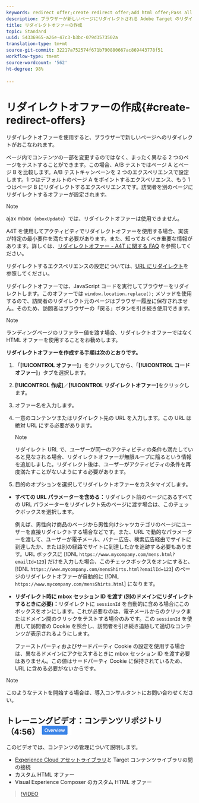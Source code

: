 ```yaml
---
keywords: redirect offer;create redirect offer;add html offer;Pass all URL parameters in redirect;Pass mboxSessionId in redirect (only needed when the redirect is going to a different domain)
description: ブラウザーが新しいページにリダイレクトされる Adobe Target のリダイレクトオファーについて説明します。
title: リダイレクトオファーの作成
topic: Standard
uuid: 54336965-a26e-47c3-b3bc-079d3573502a
translation-type: tm+mt
source-git-commit: 32217a752574f671b790880667ac869443778f51
workflow-type: tm+mt
source-wordcount: '562'
ht-degree: 98%

---
```



# リダイレクトオファーの作成{#create-redirect-offers}

リダイレクトオファーを使用すると、ブラウザーで新しいページへのリダイレクトがおこなわれます。

ページ内でコンテンツの一部を変更するのではなく、まったく異なる 2 つのページをテストすることができます。この場合、A/B テストではページ A とページ B を比較します。A/B テストキャンペーンを 2 つのエクスペリエンスで設定します。1 つはデフォルトのページ A をポイントするエクスペリエンス、もう 1 つはページ B にリダイレクトするエクスペリエンスです。訪問者を別のページにリダイレクトするオファーが設定されます。

>[!NOTE]
>
>ajax mbox（`mboxUpdate`）では、リダイレクトオファーは使用できません。
>
>A4T を使用してアクティビティでリダイレクトオファーを使用する場合、実装が特定の最小要件を満たす必要があります。また、知っておくべき重要な情報があります。詳しくは、[リダイレクトオファー - A4T に関する FAQ](../../c-integrating-target-with-mac/a4t/r-a4t-faq/a4t-faq-redirect-offers.md#concept_21BF213F10E1414A9DCD4A98AF207905) を参照してください。

リダイレクトするエクスペリエンスの設定については、[URL にリダイレクト](../../c-experiences/c-visual-experience-composer/redirect-offer.md#task_9578678D42784F5EB9638F8AC8C911FA)を参照してください。

リダイレクトオファーでは、JavaScript コードを実行してブラウザーをリダイレクトします。このオファーでは `window.location.replace();` メソッドを使用するので、訪問者のリダイレクト元のページはブラウザー履歴に保存されません。そのため、訪問者はブラウザーの「戻る」ボタンを引き続き使用できます。

>[!NOTE]
>
>ランディングページのリファラー値を渡す場合、リダイレクトオファーではなく HTML オファーを使用することをお勧めします。

**リダイレクトオファーを作成する手順は次のとおりです。**

1. 「**[!UICONTROL オファー]**」をクリックしてから、「**[!UICONTROL コードオファー]**」タブを選択します。
1. **[!UICONTROL 作成]**／**[!UICONTROL リダイレクトオファー]**&#x200B;をクリックします。
1. オファー名を入力します。
1. 一意のコンテンツまたはリダイレクト先の URL を入力します。この URL は絶対 URL にする必要があります。

   >[!NOTE]
   >
   >リダイレクト URL で、ユーザーが同一のアクティビティの条件も満たしていると見なされる場合、リダイレクトオファーが無限ループに陥るという情報を追加しました。リダイレクト後は、ユーザーがアクティビティの条件を再度満たすことがないようにする必要があります。

1. 目的のオプションを選択してリダイレクトオファーをカスタマイズします。

* **すべての URL パラメーターを含める：**&#x200B;リダイレクト前のページにあるすべての URL パラメーターをリダイレクト先のページに渡す場合は、このチェックボックスを選択します。

   例えば、男性向け商品のページから男性向けシャツカテゴリのページにユーザーを直接リダイレクトする場合などです。また、URL で動的なパラメーターを渡して、ユーザーが電子メール、バナー広告、検索広告経由でサイトに到達したか、または別の経路でサイトに到達したかを追跡する必要もあります。URL ボックスに [!DNL `https://www.mycompany.com/mens.html?emailId=123`] だけを入力した場合、このチェックボックスをオンにすると、[!DNL `https://www.mycompany.com/mensShirts.html?emailId=123`] のページのリダイレクトオファーが自動的に [!DNL `https://www.mycompany.com/mensShirts.html`] になります。

* **リダイレクト時に mbox セッション ID を渡す (別のドメインにリダイレクトするときに必要)：**&#x200B;リダイレクトに `sessionId` を自動的に含める場合にこのボックスをオンにします。これが必要なのは、電子メールからのクリックまたはドメイン間のクリックをテストする場合のみです。この `sessionId` を使用して訪問者の Cookie を照合し、訪問者を引き続き追跡して適切なコンテンツが表示されるようにします。

   ファーストパーティおよびサードパーティ Cookie の設定を使用する場合は、異なるドメインにアクセスするときに mbox セッション ID を渡す必要はありません。この値はサードパーティ Cookie に保持されているため、URL に含める必要がないからです。

>[!NOTE]
>
>このようなテストを開始する場合は、導入コンサルタントにお問い合わせください。

## トレーニングビデオ：コンテンツリポジトリ（4:56） ![概要バッジ](/help/assets/overview.png)

このビデオでは、コンテンツの管理について説明します。

* [Experience Cloud アセットライブラリ](https://docs.adobe.com/content/help/en/core-services/interface/assets/creative-cloud.html)と Target コンテンツライブラリの間の接続
* カスタム HTML オファー
* Visual Experience Composer のカスタム HTML オファー

>[!VIDEO](https://video.tv.adobe.com/v/17387)

